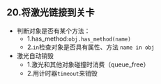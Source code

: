 ## 20.将激光链接到关卡
- 判断对象是否有某个方法：
    - 1.has_method:`obj.has_method(name)`
    - 2.`in`检查对象是否具有属性、方法 `name in obj`
- 激光自动销毁
    - 1.激光和其他对象碰撞时消费（queue_free）
    - 2.用计时器`timeout`来销毁